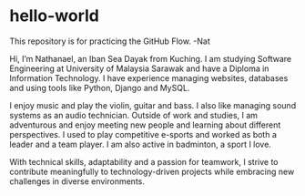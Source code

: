 # hello-world
This repository is for practicing the GitHub Flow. -Nat

Hi, I’m Nathanael, an Iban Sea Dayak from Kuching. I am studying Software Engineering at University of Malaysia Sarawak and have a Diploma in Information Technology. I have experience managing websites, databases and using tools like Python, Django and MySQL.

I enjoy music and play the violin, guitar and bass. I also like managing sound systems as an audio technician. Outside of work and studies, I am adventurous and enjoy meeting new people and learning about different perspectives. I used to play competitive e-sports and worked as both a leader and a team player. I am also active in badminton, a sport I love.

With technical skills, adaptability and a passion for teamwork, I strive to contribute meaningfully to technology-driven projects while embracing new challenges in diverse environments.
